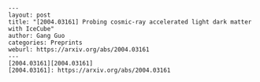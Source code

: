    ---
    layout: post
    title: "[2004.03161] Probing cosmic-ray accelerated light dark matter with IceCube"
    author: Gang Guo
    categories: Preprints
    weburl: https://arxiv.org/abs/2004.03161
    ---
    [2004.03161][2004.03161]
    [2004.03161]: https://arxiv.org/abs/2004.03161

